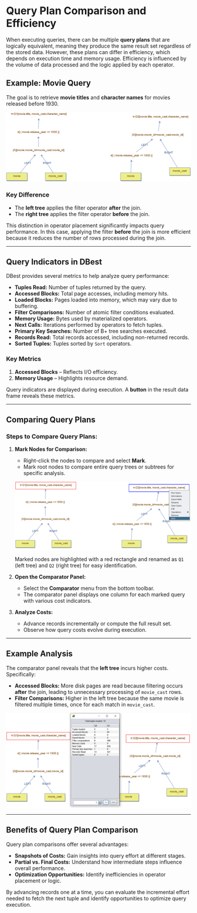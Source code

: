 # Query Plan Comparison and Efficiency

When executing queries, there can be multiple **query plans** that are logically equivalent, meaning they produce the same result set regardless of the stored data. However, these plans can differ in efficiency, which depends on execution time and memory usage. Efficiency is influenced by the volume of data processed and the logic applied by each operator.

## Example: Movie Query
The goal is to retrieve **movie titles** and **character names** for movies released before 1930.

![Equivalent Queries](assets/images/basic-queries.png)

### Key Difference
- The **left tree** applies the filter operator **after** the join.  
- The **right tree** applies the filter operator **before** the join.

This distinction in operator placement significantly impacts query performance. In this case, applying the filter **before** the join is more efficient because it reduces the number of rows processed during the join.

---

## Query Indicators in DBest
DBest provides several metrics to help analyze query performance:

- **Tuples Read:** Number of tuples returned by the query.
- **Accessed Blocks:** Total page accesses, including memory hits.
- **Loaded Blocks:** Pages loaded into memory, which may vary due to buffering.
- **Filter Comparisons:** Number of atomic filter conditions evaluated.
- **Memory Usage:** Bytes used by materialized operators.
- **Next Calls:** Iterations performed by operators to fetch tuples.
- **Primary Key Searches:** Number of B+ tree searches executed.
- **Records Read:** Total records accessed, including non-returned records.
- **Sorted Tuples:** Tuples sorted by `Sort` operators.

### Key Metrics
1. **Accessed Blocks** – Reflects I/O efficiency.  
2. **Memory Usage** – Highlights resource demand.  

Query indicators are displayed during execution. A **button** in the result data frame reveals these metrics.

---

## Comparing Query Plans
### Steps to Compare Query Plans:
1. **Mark Nodes for Comparison:**
   - Right-click the nodes to compare and select **Mark**.
   - Mark root nodes to compare entire query trees or subtrees for specific analysis.

   ![Marking Queries](assets/images/marking-queries.png)

   Marked nodes are highlighted with a red rectangle and renamed as `Q1` (left tree) and `Q2` (right tree) for easy identification.

2. **Open the Comparator Panel:**
   - Select the **Comparator** menu from the bottom toolbar.
   - The comparator panel displays one column for each marked query with various cost indicators.

3. **Analyze Costs:**
   - Advance records incrementally or compute the full result set.
   - Observe how query costs evolve during execution.

---

## Example Analysis
The comparator panel reveals that the **left tree** incurs higher costs. Specifically:
- **Accessed Blocks:** More disk pages are read because filtering occurs **after** the join, leading to unnecessary processing of `movie_cast` rows.
- **Filter Comparisons:** Higher in the left tree because the same movie is filtered multiple times, once for each match in `movie_cast`.

![Comparing Queries](assets/images/comparing_queries.png)

---

## Benefits of Query Plan Comparison
Query plan comparisons offer several advantages:
- **Snapshots of Costs:** Gain insights into query effort at different stages.
- **Partial vs. Final Costs:** Understand how intermediate steps influence overall performance.
- **Optimization Opportunities:** Identify inefficiencies in operator placement or logic.

By advancing records one at a time, you can evaluate the incremental effort needed to fetch the next tuple and identify opportunities to optimize query execution.
